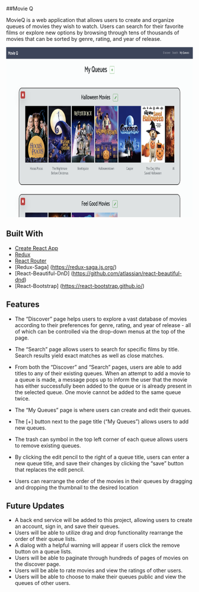 ##Movie Q

MovieQ is a web application that allows users to create and organize queues of movies they wish to watch. Users can search for their favorite films or explore new options by browsing through tens of thousands of movies that can be sorted by genre, rating, and year of release. 

<img src='/public/movieQScreenShot.png' width='850px' height='459px' alt='screenshot'/>

## Built With

* [Create React App](https://github.com/facebookincubator/create-react-app)
* [Redux](https://redux.js.org/)
* [React Router](https://reacttraining.com/react-router/core/guides/philosophy)
* [Redux-Saga] (https://redux-saga.js.org/)
* [React-Beautiful-DnD] (https://github.com/atlassian/react-beautiful-dnd)
* [React-Bootstrap] (https://react-bootstrap.github.io/)

## Features

*	The “Discover” page helps users to explore a vast database of movies according to their preferences for genre, rating, and year of release - all of which can be controlled via the drop-down menus at the top of the page.  

* The “Search” page allows users to search for specific films by title. Search results yield exact matches as well as close matches. 

*	From both the “Discover” and “Search” pages, users are able to add titles to any of their existing queues. When an attempt to add a movie to a queue is made, a message pops up to inform the user that the movie has either successfully been added to the queue or is already present in the selected queue. One movie cannot be added to the same queue twice.

*	The “My Queues” page is where users can create and edit their queues. 

  *	The [+] button next to the page title (“My Queues”) allows users to add new queues. 
  *	The trash can symbol in the top left corner of each queue allows users to remove existing queues. 
  *	By clicking the edit pencil to the right of a queue title, users can enter a new queue title, and save their changes by clicking the “save” button that replaces the edit pencil. 
  *	Users can rearrange the order of the movies in their queues by dragging and dropping the thumbnail to the desired location


## Future Updates

* A back end service will be added to this project, allowing users to create an account, sign in, and save their queues.
* Users will be able to utilize drag and drop functionality rearrange the order of their queue lists.
* A dialog with a helpful warning will appear if users click the remove button on a queue lists.
* Users will be able to paginate through hundreds of pages of movies on the discover page.
* Users will be able to rate movies and view the ratings of other users.
* Users will be able to choose to make their queues public and view the queues of other users.
